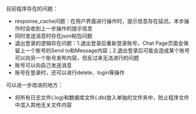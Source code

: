 目前程序存在的问题：

* response_cache问题：在用户界面进行操作时，提示信息存在延迟。本步操作时会收到上一步操作的提示信息
* 同时发送消息时存在json粘包问题
* 退出登录的逻辑存在问题：1.退出登录后重新登录账号，Chat Page页面会保留上一个账号的Send to和Message内容；2.退出登录后可能会造成某个账号可以向另一个账号发布内容，但反过来无法进行的问题
* 账号可以向自己发送消息
* 账号在登录时，还可以进行delete、login等操作

可以进一步改进的地方：

* 将所有日志文件(.log)和数据库文件(.db)放入单独的文件夹中，防止程序文件中混入其他无关文件内容
